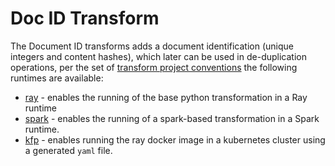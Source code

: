 # Doc ID Transform 
The Document ID transforms adds a document identification (unique integers and content hashes), which later can be used in de-duplication operations,
per the set of 
[transform project conventions](../../README.md#transform-project-conventions)
the following runtimes are available:

* [ray](ray/README.md) - enables the running of the base python transformation
in a Ray runtime
* [spark](spark/README.md) - enables the running of a spark-based transformation
in a Spark runtime. 
* [kfp](kfp_ray/README.md) - enables running the ray docker image 
in a kubernetes cluster using a generated `yaml` file.
